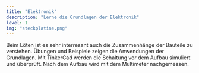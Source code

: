 ```yaml
---
title: "Elektronik"
description: "Lerne die Grundlagen der Elektronik"
level: 1
img: "steckplatine.png"
---
```


Beim Löten ist es sehr interresant auch die Zusammenhänge der Bauteile zu verstehen. Übungen und Beispiele zeigen die Anwendungen der Grundlagen. Mit TinkerCad werden die Schaltung vor dem Aufbau simuliert und überprüft. Nach dem Aufbau wird mit dem Multimeter nachgemessen.
